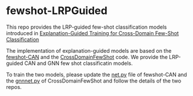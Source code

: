 # fewshot-LRPGuided
This repo provides the LRP-guided few-shot classification models introduced in [Explanation-Guided Training for Cross-Domain Few-Shot Classification](https://arxiv.org/abs/2007.08790)

The implementation of explanation-guided models are based on the [fewshot-CAN](https://github.com/blue-blue272/fewshot-CAN) and the [CrossDomainFewShot](https://github.com/hytseng0509/CrossDomainFewShot) code.
We provide the LRP-guided CAN and GNN few shot classificatin models.

To train the two models, please update the [net.py](https://github.com/blue-blue272/fewshot-CAN/blob/master/torchFewShot/models/net.py) file of fewshot-CAN and the [gnnnet.py](https://github.com/hytseng0509/CrossDomainFewShot/blob/master/methods/gnnnet.py) of CrossDomainFewShot and follow the details of the two repos.
